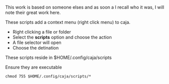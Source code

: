 This work is based on someone elses and as soon a I recall who it was, I will note their great work here.

These scripts add a context menu (right click menu) to caja.
- Right clicking a file or folder
- Select the **scripts** option and choose the action
- A file selector will open
- Choose the detination

These scripts reside in $HOME/.config/caja/scripts


Ensure they are executable 
```
chmod 755 $HOME/.config/caja/scripts/*
```


